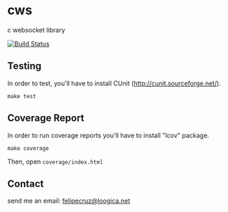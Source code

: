 cws
===

c websocket library

[![Build Status](https://secure.travis-ci.org/felipecruz/cws.png)](http://travis-ci.org/felipecruz/cws)

Testing
-------

In order to test, you'll have to install CUnit (http://cunit.sourceforge.net/).

`make test`

Coverage Report
---------------

In order to run coverage reports you'll have to install "lcov" package.

`make coverage`

Then, open `coverage/index.html`

Contact
-------
send me an email: felipecruz@loogica.net
